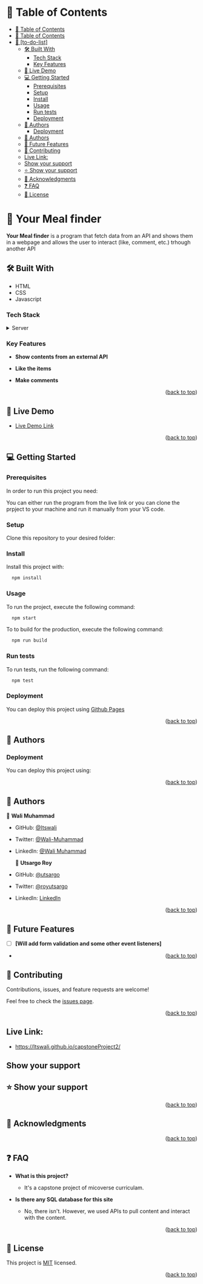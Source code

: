# 📗 Table of Contents

- [📗 Table of Contents](#-table-of-contents)
- [📗 Table of Contents](#-table-of-contents-1)
- [📖 \[to-do-list\] ](#-to-do-list-)
  - [🛠 Built With ](#-built-with-)
    - [Tech Stack ](#tech-stack-)
    - [Key Features ](#key-features-)
  - [🚀 Live Demo ](#-live-demo-)
  - [💻 Getting Started ](#-getting-started-)
    - [Prerequisites](#prerequisites)
    - [Setup](#setup)
    - [Install](#install)
    - [Usage](#usage)
    - [Run tests](#run-tests)
    - [Deployment](#deployment)
  - [👥 Authors ](#-authors-)
    - [Deployment](#deployment-1)
  - [👥 Authors ](#-authors--1)
  - [🔭 Future Features ](#-future-features-)
  - [🤝 Contributing ](#-contributing-)
  - [Live Link:](#live-link)
  - [Show your support](#show-your-support)
  - [⭐️ Show your support ](#️-show-your-support-)
  - [🙏 Acknowledgments ](#-acknowledgments-)
  - [❓ FAQ ](#-faq-)
  - [📝 License ](#-license-)

# 📖 Your Meal finder <a name="MealsDB"></a>

**Your Meal finder** is a program that fetch data from an API and shows them in a webpage and allows the user to interact (like, comment, etc.) trhough another API

## 🛠 Built With <a name="built-with"></a>

- HTML
- CSS
- Javascript

### Tech Stack <a name="tech-stack"></a>

<details>
  <summary>Server</summary>
  <ul>
    <li><a href="https://github.com/">Github</a></li>
  </ul>
</details>

### Key Features <a name="key-features"></a>

- **Show contents from an external API**

- **Like the items**

- **Make comments**

<p align="right">(<a href="#readme-top">back to top</a>)</p>

## 🚀 Live Demo <a name="live-demo"></a>

- [Live Demo Link](https://Itswali.github.io/MealsDB)

<p align="right">(<a href="#readme-top">back to top</a>)</p>

## 💻 Getting Started <a name="getting-started"></a>

### Prerequisites

In order to run this project you need:

You can either run the program from the live link or you can clone the prpject to your machine and run it manually from your VS code.

### Setup

Clone this repository to your desired folder:

### Install

Install this project with:

```sh
  npm install
```

### Usage

To run the project, execute the following command:

```sh
  npm start
```

To to build for the production, execute the following command:

```sh
  npm run build
```

### Run tests

To run tests, run the following command:

```sh
  npm test
```

### Deployment

You can deploy this project using [Github Pages](https://docs.github.com/en/pages/getting-started-with-github-pages/creating-a-github-pages-site)

<p align="right">(<a href="#readme-top">back to top</a>)</p>

## 👥 Authors <a name="authors"></a>

### Deployment

You can deploy this project using:

<p align="right">(<a href="#readme-top">back to top</a>)</p>

## 👥 Authors <a name="authors"></a>

👤 **Wali Muhammad**

- GitHub: [@Itswali](https://github.com/Itswali)
- Twitter: [@Wali-Muhammad](https://twitter.com/WaliMuh94818599)
- LinkedIn: [@Wali Muhammad](https://www.linkedin.com/in/wali-muhammad-666040244/)

  👤 **Utsargo Roy**

- GitHub: [@utsargo](https://github.com/utsargo)
- Twitter: [@royutsargo](https://twitter.com/royutsargo)
- LinkedIn: [LinkedIn](https://www.linkedin.com/in/utsargo-roy/)

<p align="right">(<a href="#readme-top">back to top</a>)</p>

## 🔭 Future Features <a name="future-features"></a>

- [ ] **[Will add form validation and some other event listeners]**

- <p align="right">(<a href="#readme-top">back to top</a>)</p>

## 🤝 Contributing <a name="contributing"></a>

Contributions, issues, and feature requests are welcome!

Feel free to check the [issues page](../../issues/).

<p align="right">(<a href="#readme-top">back to top</a>)</p>

## Live Link:

- https://Itswali.github.io/capstoneProject2/

## Show your support

## ⭐️ Show your support <a name="support"></a>

<p align="right">(<a href="#readme-top">back to top</a>)</p>

## 🙏 Acknowledgments <a name="acknowledgements"></a>

<p align="right">(<a href="#readme-top">back to top</a>)</p>

## ❓ FAQ <a name="faq"></a>

- **What is this project?**

  - It's a capstone project of micoverse curriculam.

- **Is there any SQL database for this site**

  - No, there isn't. However, we used APIs to pull content and interact with the content.

<p align="right">(<a href="#readme-top">back to top</a>)</p>

## 📝 License <a name="license"></a>

This project is [MIT](./MIT.md) licensed.

<p align="right">(<a href="#readme-top">back to top</a>)</p>

